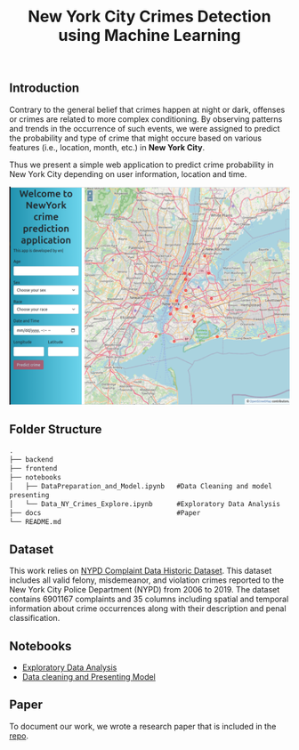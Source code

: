 <h1 align="center">
  <br>
  New York City Crimes Detection using Machine Learning

</h1>

<br>

## Introduction
Contrary to the general belief that crimes happen at night or dark, offenses or crimes are related to more complex conditioning. By observing patterns and trends in the occurrence of such events, we were assigned to predict the probability and type of crime that might occure based on various features (i.e., location, month, etc.) in **New York City**.

Thus we present a simple web application to predict crime probability in New York City depending on user information, location and time.

![alt text](https://github.com/karygauss03/NewYork-Crime-Prediction/blob/fe6d65d39080476d156c906fabeb1ef75b7eaa6a/images/321961885_570097244562516_7422643132171569741_n.png)

## Folder Structure 
    .
    ├── backend  
    ├── frontend  
    ├── notebooks                        
    │   ├── DataPreparation_and_Model.ipynb   #Data Cleaning and model presenting                 
    │   └── Data_NY_Crimes_Explore.ipynb      #Exploratory Data Analysis
    ├── docs                                  #Paper
    └── README.md

## Dataset

This work relies on [NYPD Complaint Data Historic Dataset](https://data.cityofnewyork.us/Public-Safety/NYPD-Complaint-Data-Historic/qgea-i56i). This dataset includes all valid felony, misdemeanor, and violation crimes reported to the New York City Police Department (NYPD) from 2006 to 2019. The dataset contains 6901167 complaints and 35 columns including spatial and temporal information about crime occurrences along with their description and penal classification.

## Notebooks
- [Exploratory Data Analysis](https://github.com/karygauss03/NewYork-Crime-Prediction/blob/82c8ea1dc7fd75a5277862bb15b4f9d992d39985/notebooks/Data_NY_Crimes_Explore.ipynb)
- [Data cleaning and Presenting Model](https://github.com/karygauss03/NewYork-Crime-Prediction/blob/82c8ea1dc7fd75a5277862bb15b4f9d992d39985/notebooks/DataPreparation_and_Model.ipynb)


## Paper

To document our work, we wrote a research paper that is included in the [repo](https://github.com/karygauss03/NewYork-Crime-Prediction/blob/82c8ea1dc7fd75a5277862bb15b4f9d992d39985/docs/Crime_prediction_paper.pdf).
